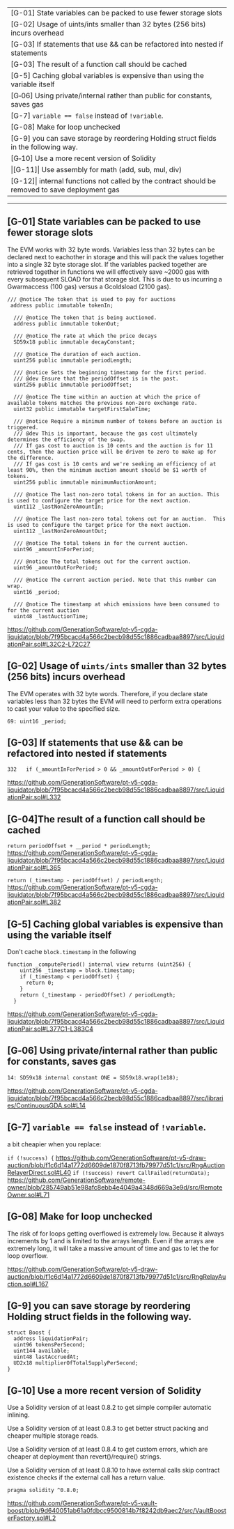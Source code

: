 |     |
| --- |
| \[G-01\] State variables can be packed to use fewer storage slots |
| \[G-02\]  Usage of uints/ints smaller than 32 bytes (256 bits) incurs overhead |
| \[G-03\] If statements that use && can be refactored into nested if statements |
| \[G-03\] The result of a function call should be cached |
| \[G-5\] Caching global variables is expensive than using the variable itself |
| \[G‑06\] Using private/internal rather than public for constants, saves gas |
| \[G-7\] `variable == false` instead of `!variable`. |
| \[G-08\] Make for loop unchecked |
| \[G-9\] you can save storage by reordering Holding struct fields in the following way. |
| \[G‑10\] Use a more recent version of Solidity |
| \|\[G-11\]\| Use assembly for math (add, sub, mul, div) |
| \[G-12\]\| internal functions not called by the contract should be removed to save deployment gas |

* * *

## \[G-01\] State variables can be packed to use fewer storage slots

The EVM works with 32 byte words. Variables less than 32 bytes can be declared next to eachother in storage and this will pack the values together into a single 32 byte storage slot. If the variables packed together are retrieved together in functions we will effectively save ~2000 gas with every subsequent SLOAD for that storage slot. This is due to us incurring a Gwarmaccess (100 gas) versus a Gcoldsload (2100 gas).

```Solidity
/// @notice The token that is used to pay for auctions
 address public immutable tokenIn;

  /// @notice The token that is being auctioned.
  address public immutable tokenOut;

  /// @notice The rate at which the price decays
  SD59x18 public immutable decayConstant;

  /// @notice The duration of each auction.
  uint256 public immutable periodLength;

  /// @notice Sets the beginning timestamp for the first period.
  /// @dev Ensure that the periodOffset is in the past.
  uint256 public immutable periodOffset;

  /// @notice The time within an auction at which the price of available tokens matches the previous non-zero exchange rate.
  uint32 public immutable targetFirstSaleTime;

  /// @notice Require a minimum number of tokens before an auction is triggered.
  /// @dev This is important, because the gas cost ultimately determines the efficiency of the swap.
  /// If gas cost to auction is 10 cents and the auction is for 11 cents, then the auction price will be driven to zero to make up for the difference.
  /// If gas cost is 10 cents and we're seeking an efficiency of at least 90%, then the minimum auction amount should be $1 worth of tokens.
  uint256 public immutable minimumAuctionAmount;

  /// @notice The last non-zero total tokens in for an auction. This is used to configure the target price for the next auction.
  uint112 _lastNonZeroAmountIn;

  /// @notice The last non-zero total tokens out for an auction.  This is used to configure the target price for the next auction.
  uint112 _lastNonZeroAmountOut;

  /// @notice The total tokens in for the current auction.
  uint96 _amountInForPeriod;

  /// @notice The total tokens out for the current auction.
  uint96 _amountOutForPeriod;

  /// @notice The current auction period. Note that this number can wrap.
  uint16 _period;

  /// @notice The timestamp at which emissions have been consumed to for the current auction
  uint48 _lastAuctionTime;
```

https://github.com/GenerationSoftware/pt-v5-cgda-liquidator/blob/7f95bcacd4a566c2becb98d55c1886cadbaa8897/src/LiquidationPair.sol#L32C2-L72C27

## \[G-02\] Usage of `uints/ints` smaller than 32 bytes (256 bits) incurs overhead

The EVM operates with 32 byte words. Therefore, if you declare state variables less than 32 bytes the EVM will need to perform extra operations to cast your value to the specified size.

```Solidity
69: uint16 _period;
```

## \[G-03\] If statements that use && can be refactored into nested if statements

```Solidity
332   if (_amountInForPeriod > 0 && _amountOutForPeriod > 0) {
```

https://github.com/GenerationSoftware/pt-v5-cgda-liquidator/blob/7f95bcacd4a566c2becb98d55c1886cadbaa8897/src/LiquidationPair.sol#L332

## \[G-04\]The result of a function call should be cached

`return periodOffset + __period * periodLength;`
https://github.com/GenerationSoftware/pt-v5-cgda-liquidator/blob/7f95bcacd4a566c2becb98d55c1886cadbaa8897/src/LiquidationPair.sol#L365

`return (_timestamp - periodOffset) / periodLength;`
https://github.com/GenerationSoftware/pt-v5-cgda-liquidator/blob/7f95bcacd4a566c2becb98d55c1886cadbaa8897/src/LiquidationPair.sol#L382

## \[G-5\] Caching global variables is expensive than using the variable itself

Don't cache `block.timestamp` in the following

```Solidity
function _computePeriod() internal view returns (uint256) {
    uint256 _timestamp = block.timestamp;
    if (_timestamp < periodOffset) {
      return 0;
    }
    return (_timestamp - periodOffset) / periodLength;
  }
```

https://github.com/GenerationSoftware/pt-v5-cgda-liquidator/blob/7f95bcacd4a566c2becb98d55c1886cadbaa8897/src/LiquidationPair.sol#L377C1-L383C4

## \[G‑06\] Using private/internal rather than public for constants, saves gas

```Solidity
14: SD59x18 internal constant ONE = SD59x18.wrap(1e18);
```

https://github.com/GenerationSoftware/pt-v5-cgda-liquidator/blob/7f95bcacd4a566c2becb98d55c1886cadbaa8897/src/libraries/ContinuousGDA.sol#L14

## \[G-7\] `variable == false` instead of `!variable`.

a bit cheapier when you replace:

`if (!success) {`
https://github.com/GenerationSoftware/pt-v5-draw-auction/blob/f1c6d14a1772d6609de1870f8713fb79977d51c1/src/RngAuctionRelayerDirect.sol#L40
`if (!success) revert CallFailed(returnData);`
https://github.com/GenerationSoftware/remote-owner/blob/285749ab51e98afc8ebb4e4049a4348d669a3e9d/src/RemoteOwner.sol#L71

## \[G-08\] Make for loop unchecked

The risk of for loops getting overflowed is extremely low. Because it always increments by 1 and is limited to the arrays length. Even if the arrays are extremely long, it will take a massive amount of time and gas to let the for loop overflow.

https://github.com/GenerationSoftware/pt-v5-draw-auction/blob/f1c6d14a1772d6609de1870f8713fb79977d51c1/src/RngRelayAuction.sol#L167

## \[G-9\] you can save storage by reordering Holding struct fields in the following way.

```Solidity
struct Boost {
  address liquidationPair;
  uint96 tokensPerSecond;
  uint144 available;
  uint48 lastAccruedAt;
  UD2x18 multiplierOfTotalSupplyPerSecond;
}
```

## \[G‑10\] Use a more recent version of Solidity

Use a Solidity version of at least 0.8.2 to get simple compiler automatic inlining.

Use a Solidity version of at least 0.8.3 to get better struct packing and cheaper multiple storage reads.

Use a Solidity version of at least 0.8.4 to get custom errors, which are cheaper at deployment than revert()/require() strings.

Use a Solidity version of at least 0.8.10 to have external calls skip contract existence checks if the external call has a return value.

`pragma solidity ^0.8.0;`

https://github.com/GenerationSoftware/pt-v5-vault-boost/blob/9d640051ab61a0fdbcc9500814b7f8242db9aec2/src/VaultBoosterFactory.sol#L2